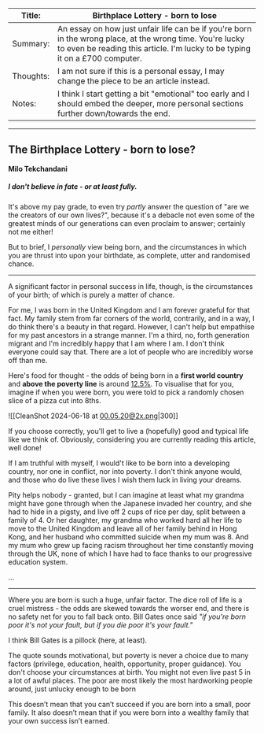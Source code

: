 
| Title:    | Birthplace Lottery - born to lose                                                                                                                                                         |
| --------- | ----------------------------------------------------------------------------------------------------------------------------------------------------------------------------------------- |
| Summary:  | An essay on how just unfair life can be if you're born in the wrong place, at the wrong time. You're lucky to even be reading this article. I'm lucky to be typing it on a £700 computer. |
| Thoughts: | I am not sure if this is a personal essay, I may change the piece to be an article instead.                                                                                               |
| Notes:    | I think I start getting a bit "emotional" too early and I should embed the deeper, more personal sections further down/towards the end.                                                   |








-----
## The Birthplace Lottery - born to lose?
**Milo Tekchandani**


##### I don't believe in fate - or at least fully.
It's above my pay grade, to even try *partly* answer the question of "are we the creators of our own lives?", because it's a debacle not even some of the greatest minds of our generations can even proclaim to answer; certainly not me either!

But to brief, I *personally* view being born, and the circumstances in which you are thrust into upon your birthdate, as complete, utter and randomised chance. 

-----

A significant factor in personal success in life, though, is the circumstances of your birth; of which is purely a matter of chance.

For me, I was born in the United Kingdom and I am forever grateful for that fact. My family stem from far corners of the world, contrarily, and in a way, I do think there's a beauty in that regard. However, I can't help but empathise for my past ancestors in a strange manner.
I'm a third, no, forth generation migrant and I'm incredibly happy that I am where I am. I don't think everyone could say that. There are a lot of people who are incredibly worse off than me.

Here's food for thought - the odds of being born in a **first world country** and **above the poverty line** is around [12.5%](https://reddit.com/r/theydidthemath/comments/29sn87/request_what_are_the_odds_of_being_born_in_a/). To visualise that for you, imagine if when you were born, you were told to pick a randomly chosen slice of a pizza cut into 8ths.

![[CleanShot 2024-06-18 at 00.05.20@2x.png|300]]

If you choose correctly, you'll get to live a (hopefully) good and typical life like we think of. Obviously, considering you are currently reading this article, well done!

If I am truthful with myself, I would't like to be born into a developing country, nor one in conflict, nor into poverty. I don't think anyone would, and those who do live these lives I wish them luck in living your dreams.

Pity helps nobody - granted, but I can imagine at least what my grandma might have gone through when the Japanese invaded her country, and she had to hide in a pigsty, and live off 2 cups of rice per day, split between a family of 4.
Or her daughter, my grandma who worked hard all her life to move to the United Kingdom and leave all of her family behind in Hong Kong, and her husband who committed suicide when my mum was 8.
And my mum who grew up facing racism throughout her time constantly moving through the UK, none of which I have had to face thanks to our progressive education system.

...

-----

Where you are born is such a huge, unfair factor.
The dice roll of life is a cruel mistress - the odds are skewed towards the worser end, and there is no safety net for you to fall back onto.
Bill Gates once said *"if you're born poor it's not your fault, but if you die poor it's your fault."*

I think Bill Gates is a pillock (here, at least).

The quote sounds motivational, but poverty is never a choice due to many factors (privilege, education, health, opportunity, proper guidance). You don't choose your circumstances at birth. You might not even live past 5 in a lot of awful places.
The poor are most likely the most hardworking people around, just unlucky enough to be born 




This doesn’t mean that you can’t succeed if you are born into a small, poor family. It also doesn’t mean that if you were born into a wealthy family that your own success isn’t earned.